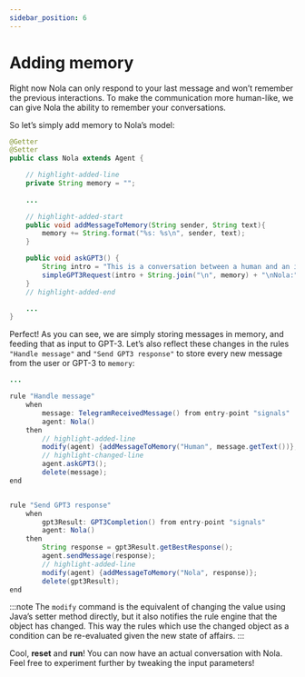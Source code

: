 ```yaml
---
sidebar_position: 6
---
```


# Adding memory

Right now Nola can only respond to your last message and won’t remember the previous interactions. To make the communication more human-like, we can give Nola the ability to remember your conversations.

So let’s simply add memory to Nola’s model:

```java title="models/agents/Nola.java"
@Getter
@Setter
public class Nola extends Agent {

    // highlight-added-line
    private String memory = "";
    
    ...

    // highlight-added-start
    public void addMessageToMemory(String sender, String text){
        memory += String.format("%s: %s\n", sender, text);
    }

    public void askGPT3() {
        String intro = "This is a conversation between a human and an intelligent AI assistant named Nola.\n";
        simpleGPT3Request(intro + String.join("\n", memory) + "\nNola:");
    }
    // highlight-added-end

    ...
}
```

Perfect! As you can see, we are simply storing messages in memory, and feeding that as input to GPT-3. 
Let’s also reflect these changes in the rules ```"Handle message"``` and ```"Send GPT3 response"``` to store every new message from the user or GPT-3 to ```memory```: 

```java title="rules/nola/Conversation.drl"
...

rule "Handle message"
    when
        message: TelegramReceivedMessage() from entry-point "signals"
        agent: Nola()
    then
        // highlight-added-line
        modify(agent) {addMessageToMemory("Human", message.getText())};
        // highlight-changed-line
        agent.askGPT3();
        delete(message);
end


rule "Send GPT3 response"
    when
        gpt3Result: GPT3Completion() from entry-point "signals"
        agent: Nola()
    then
        String response = gpt3Result.getBestResponse();
        agent.sendMessage(response);
        // highlight-added-line
        modify(agent) {addMessageToMemory("Nola", response)};
        delete(gpt3Result);
end
```

:::note
The ```modify``` command is the equivalent of changing the value using Java’s setter method directly, but it also notifies the rule engine that the object has changed. This way the rules which use the changed object as a condition can be re-evaluated given the new state of affairs.
:::

Cool, **reset** and **run**! You can now have an actual conversation with Nola. Feel free to experiment further by tweaking the input parameters!

